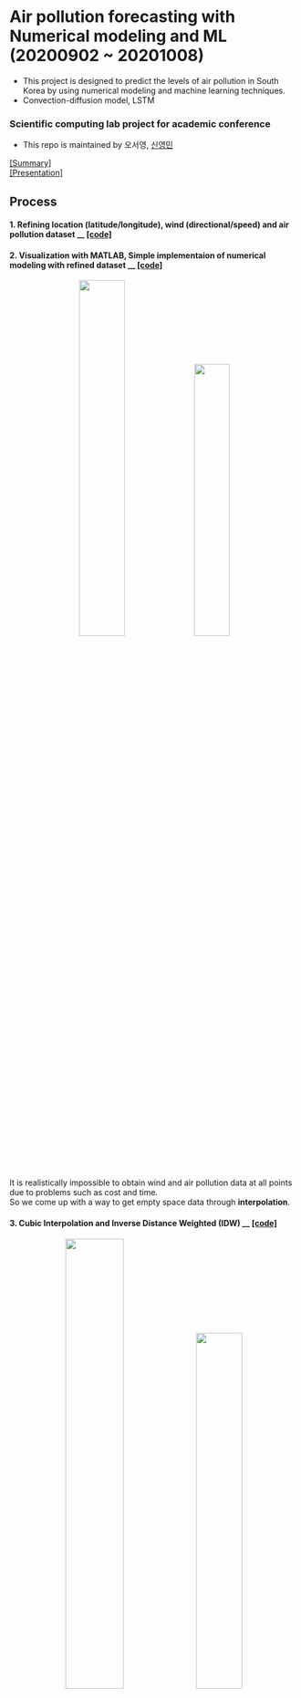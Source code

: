 # Air pollution forecasting with Numerical modeling and ML (20200902 ~ 20201008)
- This project is designed to predict the levels of air pollution in South Korea by using numerical modeling and machine learning techniques.
- Convection-diffusion model, LSTM    

### Scientific computing lab project for academic conference  
- This repo is maintained by 오서영, [신영민](https://github.com/young3984)

[[Summary]](https://github.com/OH-Seoyoung/Air_pollution_forecasting_with_Numerical_modeling_and_ML/blob/master/summary.pdf)  
[[Presentation]](https://github.com/OH-Seoyoung/Air_pollution_forecasting_with_Numerical_modeling_and_ML/blob/master/presentation.pdf)  

## Process
#### **1**. Refining location (latitude/longitude), wind (directional/speed) and air pollution dataset __ [[code]](https://github.com/OH-Seoyoung/Forecasting_on_air_pollution_with_Numerical_analysis_and_ML/blob/master/1_Make_location%2Cwind%2C%2Cair_pollution_dataset/Make_location_and_wind_directional%2Cspeed_dataset.ipynb)  
#### **2**. Visualization with MATLAB, Simple implementaion of numerical modeling with refined dataset __ [[code]](https://github.com/OH-Seoyoung/Forecasting_on_air_pollution_with_Numerical_analysis_and_ML/tree/master/2_Visualization_and_Simple_numerical_modeling)  

<div align="center">
<img src="https://github.com/OH-Seoyoung/Forecasting_on_air_pollution_with_Numerical_analysis_and_ML/blob/master/figure/fig2.jpg?raw=True" width="40%">
<img src="https://github.com/OH-Seoyoung/Forecasting_on_air_pollution_with_Numerical_analysis_and_ML/blob/master/figure/fig4.jpg?raw=True" width="35%"> <br>
</div>

It is realistically impossible to obtain wind and air pollution data at all points due to problems such as cost and time.  
So we come up with a way to get empty space data through **interpolation**.

#### **3**. Cubic Interpolation and Inverse Distance Weighted (IDW) __ [[code]](https://github.com/OH-Seoyoung/Air_pollution_forecasting_with_Numerical_modeling_and_ML/tree/master/3_Vector_interpolation_with_wind_and_air_pollution_dataset)  
<div align="center">
<img src="https://github.com/OH-Seoyoung/Forecasting_on_air_pollution_with_Numerical_analysis_and_ML/blob/master/figure/fig6.jpg?raw=True" width="45%">
<img src="https://github.com/OH-Seoyoung/Forecasting_on_air_pollution_with_Numerical_analysis_and_ML/blob/master/figure/fig5.jpg?raw=True" width="40%"> <br>
</div>  
  
We apply **cubic** interpolation to wind vector dataset by using scipy. It returns the value determined from a peicewise cubic, continuously differentiable and approximately curvature-minimizing polynomial surface.  
Also, We use **IDW** to air pollution dataset. IDW is an interpolation method that computes the score of query points based on the scores of their k-nearest neighbours, weighted by the inverse of their distances.  

#### **4**. Convection-diffusion equation with interpolated dataset __ [[code]](https://github.com/OH-Seoyoung/Air_pollution_forecasting_with_Numerical_modeling_and_ML/blob/master/4_Convection-diffusion_equation/convection_diffusion_eqs.m)  
Central difference method, Neumann boundary condition  
  
Convection-diffusion equation and discretized one  
<div align="center">
<img src="https://github.com/OH-Seoyoung/Forecasting_on_air_pollution_with_Numerical_analysis_and_ML/blob/master/figure/cde1.jpg?raw=True" width="50%">
<img src="https://github.com/OH-Seoyoung/Forecasting_on_air_pollution_with_Numerical_analysis_and_ML/blob/master/figure/cde2.jpg?raw=True" width="45%">
</div>
  
#### **5**. Long Short Term Memory (LSTM) __ [[code]](https://github.com/OH-Seoyoung/Air_pollution_forecasting_with_Numerical_modeling_and_ML/blob/master/5_Long_short_term_memory_(LSTM)/Forecasting_air_pollution_with_RNNs.ipynb)  
Simple RNN, Simple LSTM, Stacked LSTM  

## Results - Visualization
> 1. Mathematical Modeling - Convection-diffusion equation  
<div align="center">
<img src="https://github.com/OH-Seoyoung/Forecasting_on_air_pollution_with_Numerical_analysis_and_ML/blob/master/figure/mesh.gif?raw=True" width="40%">
<img src="https://github.com/OH-Seoyoung/Forecasting_on_air_pollution_with_Numerical_analysis_and_ML/blob/master/figure/contour.gif?raw=True" width="40%"> <br>
</div>  
  
  
> 2. Machine Learning - LSTM
<div align="center">
<img src="https://github.com/OH-Seoyoung/Forecasting_on_air_pollution_with_Numerical_analysis_and_ML/blob/master/figure/Real1.jpg?raw=True" width="40%">
<img src="https://github.com/OH-Seoyoung/Forecasting_on_air_pollution_with_Numerical_analysis_and_ML/blob/master/figure/LSTM1.jpg?raw=True" width="40%"> <br>  
</div>
<div align="center">
<img src="https://github.com/OH-Seoyoung/Forecasting_on_air_pollution_with_Numerical_analysis_and_ML/blob/master/figure/Real2.jpg?raw=True" width="40%">
<img src="https://github.com/OH-Seoyoung/Forecasting_on_air_pollution_with_Numerical_analysis_and_ML/blob/master/figure/LSTM2.jpg?raw=True" width="40%"> <br>
</div>  
  
## Dataset  
```
[1] 기상자료개방포털, https://data.kma.go.kr/cmmn/main.do  
[2] 에어코리아, https://www.airkorea.or.kr/index
```
